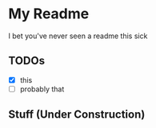 # My Readme

I bet you've never seen a readme this sick

## TODOs

- [x] this
- [ ] probably that

## Stuff (Under Construction)
